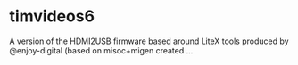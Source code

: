 # timvideos6
A version of the HDMI2USB firmware based around LiteX tools produced by @enjoy-digital (based on misoc+migen created …
